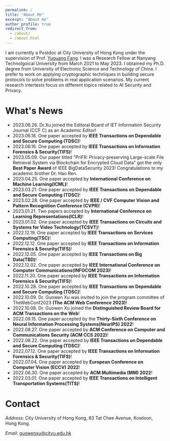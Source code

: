 ```yaml
---
permalink: /
title: "About Me"
excerpt: "About me"
author_profile: true
redirect_from: 
  - /about/
  - /about.html
---
```


 I am currently a Postdoc at City University of Hong Kong under the supervision of Prof. [Yuguang Fang](https://www.cs.cityu.edu.hk/~yugufang/). I was a  Research  Fellow at Nanyang Technolgoical University from March 2021 to May 2023. I obtained my Ph.D. degree from University of Electronic Science and Technology of China. I prefer to work on applying cryptographic techniques in building secure protocols to solve problems in real application scenarios. My current research intertests focus on different topics related to AI Security and Privacy.


What's News
======
- 2023.06.26. Dr.Xu joined the Editoral Board of IET Information Security Journal (CCF C) as an Academic Editor! 
- 2023.06.18. One paper  accepted by **IEEE Transactions on Dependable and Secure Computing (TDSC)**!
- 2023.06.16. One paper accepted by **IEEE Transactions on Information Forensics & Security(TIFS)**!
- 2023.05.09. Our paper titled "PriFR: Privacy-preserving Large-scale File Retrieval System via Blockchain for Encrypted Cloud Data" got the only **Best Paper Award** of IEEE BigDataSecurity 2023! Congratulations to my academic brother Dr. Hao Ren.
- 2023.04.25. One paper  accepted by **International Conference on Machine Learning(ICML)**!
- 2023.03.21. One paper  accepted by **IEEE Transactions on Dependable and Secure Computing (TDSC)**!
- 2023.02.28. One paper accepted by **IEEE / CVF Computer Vision and Pattern Recognition Conference (CVPR)**!
- 2023.01.21. Two papers accepted by **International Conference on Learning Representations(ICLR)**!
- 2023.01.02. One paper accepted by **IEEE Transactions on Circuits and Systems for Video Technology(TCSVT)**!
- 2022.12.19. One paper accepted by **IEEE Transactions on Services Computing(TSC)**!
- 2022.12.12. One paper accepted by **IEEE Transactions on Information Forensics & Security(TIFS)**!
- 2022.12.05. One paper accepted by **IEEE Transactions on Big Data(TBD)**!
- 2022.12.02. One paper accepted by **IEEE International Conference on Computer Communications(INFOCOM 2023)**!
- 2022.11.20. One paper accepted by **IEEE Transactions on Information Forensics & Security(TIFS)**!
- 2022.10.28. One paper  accepted by **IEEE Transactions on Dependable and Secure Computing (TDSC)**!
- 2022.10.09. Dr. Guowen Xu was invited to join the program committee of TheWebConf2023 **(The ACM
Web Conference 2023)**!
- 2022.10.08. Dr. Guowen Xu joined the **Distinguished Review Board for ACM Transactions on the Web**!
- 2022.09.15. One paper  accepted by the **Thirty-Sixth Conference on Neural Information Processing Systems(NeurIPS) 2022**! 
- 2022.08.27. One paper  accepted by **ACM Conference on Computer and Communications Security (ACM CCS
2022)**!
- 2022.08.22. One paper  accepted by **IEEE Transactions on Dependable and Secure Computing (TDSC)**!
- 2022.07.12. One paper accepted by **IEEE Transactions on Information Forensics & Security(TIFS)**!
- 2022.07.04. One paper accepted by **European Conference on Computer Vision (ECCV) 2022**!
- 2022.06.30. One paper accepted by **ACM Multimedia (MM) 2022**! 
- 2022.03.01. One paper accepted by **IEEE Transactions on Intelligent Transportation Systems(TITS)**!



Contact
======
*Address*: City University of Hong Kong, 83 Tat Chee Avenue, Kowloon, Hong Kong.

*Email*: guowenxu@cityu.edu.hk


